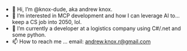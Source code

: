 - 👋 Hi, I’m @knox-dude, aka andrew knox.
- 👀 I’m interested in MCP development and how I can leverage AI to... keep a CS job into 2050, lol.
- 🌱 I’m currently a developer at a logistics company using C#/.net and some python.
- 📫 How to reach me ... email: andrew.knox.r@gmail.com

<!---
knox-dude/knox-dude is a ✨ special ✨ repository because its `README.md` (this file) appears on your GitHub profile.
You can click the Preview link to take a look at your changes.
--->
